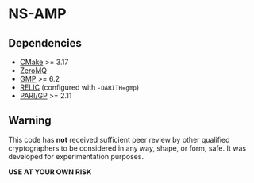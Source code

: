 #  NS-AMP

## Dependencies

* [CMake](https://cmake.org/download/) >= 3.17
* [ZeroMQ](https://github.com/zeromq/libzmq)
* [GMP](https://gmplib.org/) >= 6.2
* [RELIC](https://github.com/relic-toolkit/relic) (configured with `-DARITH=gmp`)
* [PARI/GP](https://pari.math.u-bordeaux.fr/) >= 2.11

## Warning

This code has **not** received sufficient peer review by other qualified cryptographers to be considered in any way, shape, or form, safe. It was developed for experimentation purposes.

**USE AT YOUR OWN RISK**